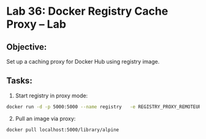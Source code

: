 # Lab 36: Docker Registry Cache Proxy – Lab

## Objective:
Set up a caching proxy for Docker Hub using registry image.

## Tasks:
1. Start registry in proxy mode:
```bash
docker run -d -p 5000:5000 --name registry   -e REGISTRY_PROXY_REMOTEURL=https://registry-1.docker.io   registry:2
```

2. Pull an image via proxy:
```bash
docker pull localhost:5000/library/alpine
```
